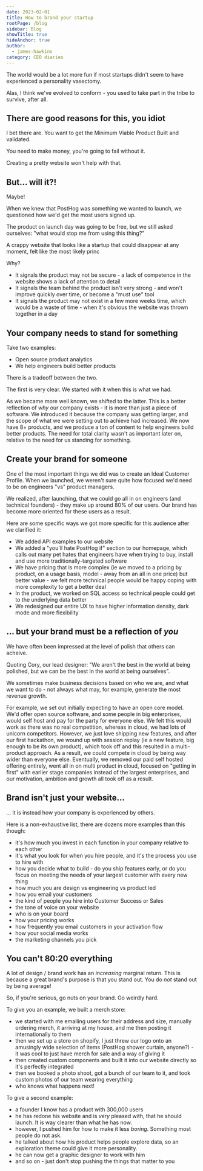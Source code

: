 ```yaml
---
date: 2023-02-01
title: How to brand your startup
rootPage: /blog
sidebar: Blog
showTitle: true
hideAnchor: true
author:
  - james-hawkins
category: CEO diaries
---
```


The world would be a lot more fun if most startups didn't seem to have experienced a personality vasectomy.

Alas, I think we've evolved to conform - you used to take part in the tribe to survive, after all.

## There are good reasons for this, you idiot

I bet there are. You want to get the Minimum Viable Product Built and validated.

You need to make money, you're going to fail without it.

Creating a pretty website won't help with that.

## But... will it?!

Maybe!

When we knew that PostHog was something we wanted to launch, we questioned how we'd get the most users signed up.

The product on launch day was going to be free, but we still asked ourselves: "what would stop me from using this thing?"

A crappy website that looks like a startup that could disappear at any moment, felt like the most likely princ

Why?

* It signals the product may not be secure - a lack of competence in the website shows a lack of attention to detail
* It signals the team behind the product isn't very strong - and won't improve quickly over time, or become a "must use" tool
* It signals the product may not exist in a few more weeks time, which would be a waste of time - when it's obvious the website was thrown together in a day

## Your company needs to stand for something

Take two examples:

* Open source product analytics
* We help engineers build better products

There is a tradeoff between the two.

The first is very clear. We started with it when this is what we had.

As we became more well known, we shifted to the latter. This is a better reflection of _why_ our company exists - it is more than just a piece of software. We introduced it because the company was getting larger, and the scope of what we were setting out to achieve had increased. We now have 8+ products, and we produce a ton of content to help engineers build better products. The need for total clarity wasn't as important later on, relative to the need for us standing for something.

## Create your brand for someone

One of the most important things we did was to create an Ideal Customer Profile. When we launched, we weren't sure quite how focused we'd need to be on engineers "vs" product managers.

We realized, after launching, that we could go all in on engineers (and technical founders) - they make up around 80% of our users. Our brand has become more oriented for these users as a result.

Here are some specific ways we got more specific for this audience after we clarified it:

* We added API examples to our website
* We added a "you'll hate PostHog if" section to our homepage, which calls out many pet hates that engineers have when trying to buy, install and use more traditionally-targeted software
* We have pricing that is more complex (ie we moved to a pricing by product, on a usage basis, model - away from an all in one price) but better value - we felt more technical people would be happy coping with more complexity to get a better deal
* In the product, we worked on SQL access so technical people could get to the underlying data better
* We redesigned our entire UX to have higher information density, dark mode and more flexibility

## ... but your brand must be a reflection of _you_

We have often been impressed at the level of polish that others can acheive.

Quoting Cory, our lead designer: "We aren't the best in the world at being polished, but we can be the best in the world at being ourselves".

We sometimes make business decisions based on who we are, and what we want to do - not always what may, for example, generate the most revenue growth.

For example, we set out initially expecting to have an open core model. We'd offer open source software, and some people in big enterprises, would self host and pay for the party for everyone else. We felt this would work as there was no real competition, whereas in cloud, we had lots of unicorn competitors. However, we just love shipping new features, and after our first hackathon, we wound up with session replay (ie a new feature, big enough to be its own product), which took off and this resulted in a multi-product approach. As a result, we could compete in cloud by being way wider than everyone else. Eventually, we removed our paid self hosted offering entirely, went all in on multi product in cloud, focused on "getting in first" with earlier stage companies instead of the largest enterprises, and our motivation, ambition and growth all took off as a result.

## Brand isn't just your website...

... it is instead how your company is experienced by others.

Here is a non-exhaustive list, there are dozens more examples than this though:

* it's how much you invest in each function in your company relative to each other
* it's what you look for when you hire people, and it's the process you use to hire with
* how you decide what to build - do you ship features early, or do you focus on meeting the needs of your largest customer with every new thing
* how much you are design vs engineering vs product led
* how you email your customers
* the kind of people you hire into Customer Success or Sales
* the tone of voice on your website
* who is on your board
* how your pricing works
* how frequently you email customers in your activation flow
* how your social media works
* the marketing channels you pick

## You can't 80:20 everything

A lot of design / brand work has an _increasing_ marginal return. This is because a great brand's purpose is that you stand out. You do _not_ stand out by being average!

So, if you're serious, go nuts on your brand. Go weirdly hard.

To give you an example, we built a merch store:

* we started with me emailing users for their address and size, manually ordering merch, it arriving at my house, and me then posting it internationally to them
* then we set up a store on shopify, I just threw our logo onto an amusingly wide selection of items (PostHog shower curtain, anyone?) - it was cool to just have merch for sale and a way of giving it
* then created custom components and built it into our website directly so it's perfectly integrated
* then we booked a photo shoot, got a bunch of our team to it, and took custom photos of our team wearing everything
* who knows what happens next!

To give a second example:

* a founder I know has a product with 300,000 users
* he has redone his website and is _very_ pleased with, that he should launch. It is way clearer than what he has now.
* however, I pushed him for how to make it less _boring_. Something most people do not ask.
* he talked about how his product helps people explore data, so an exploration theme could give it more personality.
* he can now get a graphic designer to work with him
* and so on - just don't stop pushing the things that matter to you
